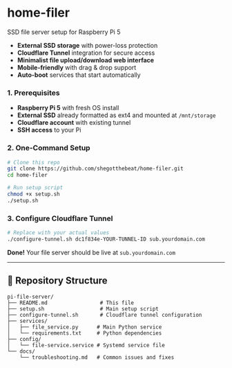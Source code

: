 # home-filer
SSD file server setup for Raspberry Pi 5

- **External SSD storage** with power-loss protection  
- **Cloudflare Tunnel** integration for secure access
- **Minimalist file upload/download web interface**
- **Mobile-friendly** with drag & drop support
- **Auto-boot** services that start automatically

### 1. Prerequisites

- **Raspberry Pi 5** with fresh OS install
- **External SSD** already formatted as ext4 and mounted at `/mnt/storage`
- **Cloudflare account** with existing tunnel
- **SSH access** to your Pi

### 2. One-Command Setup

```bash
# Clone this repo
git clone https://github.com/shegotthebeat/home-filer.git
cd home-filer

# Run setup script
chmod +x setup.sh
./setup.sh
```

### 3. Configure Cloudflare Tunnel

```bash
# Replace with your actual values
./configure-tunnel.sh dc1f834e-YOUR-TUNNEL-ID sub.yourdomain.com
```

**Done!** Your file server should be live at `sub.yourdomain.com`

---

## 📁 Repository Structure

```
pi-file-server/
├── README.md                 # This file
├── setup.sh                  # Main setup script
├── configure-tunnel.sh       # Cloudflare tunnel configuration
├── services/
│   ├── file_service.py      # Main Python service
│   └── requirements.txt     # Python dependencies
├── config/
│   └── file-service.service # Systemd service file
└── docs/
    └── troubleshooting.md   # Common issues and fixes
```

